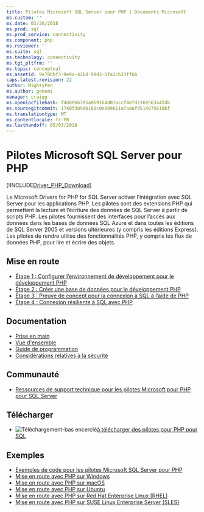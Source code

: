 ```yaml
---
title: Pilotes Microsoft SQL Server pour PHP | Documents Microsoft
ms.custom: ''
ms.date: 03/26/2018
ms.prod: sql
ms.prod_service: connectivity
ms.component: php
ms.reviewer: ''
ms.suite: sql
ms.technology: connectivity
ms.tgt_pltfrm: ''
ms.topic: conceptual
ms.assetid: 9e78bbf3-9e9a-426d-99d3-6fa2cb33ff6b
caps.latest.revision: 22
author: MightyPen
ms.author: genemi
manager: craigg
ms.openlocfilehash: f46806b705a069164d01accf4efd2169563442db
ms.sourcegitcommit: 1740f3090b168c0e809611a7aa6fd514075616bf
ms.translationtype: MT
ms.contentlocale: fr-FR
ms.lasthandoff: 05/03/2018
---
```

# <a name="microsoft-drivers-for-php-for-sql-server"></a>Pilotes Microsoft SQL Server pour PHP

[!INCLUDE[Driver_PHP_Download](../../includes/driver_php_download.md)]

Le Microsoft Drivers for PHP for SQL Server activer l’intégration avec SQL Server pour les applications PHP. Les pilotes sont des extensions PHP qui permettent la lecture et l’écriture des données de SQL Server à partir de scripts PHP. Les pilotes fournissent des interfaces pour l’accès aux données dans les bases de données SQL Azure et dans toutes les éditions de SQL Server 2005 et versions ultérieures (y compris les éditions Express). Les pilotes de rendre utilise des fonctionnalités PHP, y compris les flux de données PHP, pour lire et écrire des objets.  
  
## <a name="getting-started"></a>Mise en route  
* [Étape 1 : Configurer l’environnement de développement pour le développement PHP](step-1-configure-development-environment-for-php-development.md)  
* [Étape 2 : Créer une base de données pour le développement PHP](step-2-create-a-sql-database-for-php-development.md)  
* [Étape 3 : Preuve de concept pour la connexion à SQL à l’aide de PHP](step-3-proof-of-concept-connecting-to-sql-using-php.md)  
* [Étape 4 : Connexion résiliente à SQL avec PHP](step-4-connect-resiliently-to-sql-with-php.md)  
  
## <a name="documentation"></a>Documentation  
* [Prise en main](getting-started-with-the-php-sql-driver.md)
* [Vue d'ensemble](overview-of-the-php-sql-driver.md)
* [Guide de programmation](programming-guide-for-php-sql-driver.md) 
* [Considérations relatives à la sécurité](security-considerations-for-php-sql-driver.md)
  
## <a name="community"></a>Communauté  
* [Ressources de support technique pour les pilotes Microsoft pour PHP pour SQL Server](support-resources-for-the-php-sql-driver.md)
  
## <a name="download"></a>Télécharger  
* ![Téléchargement-bas encerclé](../../ssdt/media/download.png)[à télécharger des pilotes pour PHP pour SQL](download-drivers-php-sql-server.md)
  
## <a name="samples"></a>Exemples  
* [Exemples de code pour les pilotes Microsoft SQL Server pour PHP](code-samples-for-php-sql-driver.md)
* [Mise en route avec PHP sur Windows](https://www.microsoft.com/sql-server/developer-get-started/php/windows/)
* [Mise en route avec PHP sur macOS](https://www.microsoft.com/sql-server/developer-get-started/php/mac/)
* [Mise en route avec PHP sur Ubuntu](https://www.microsoft.com/sql-server/developer-get-started/php/ubuntu/)
* [Mise en route avec PHP sur Red Hat Enterprise Linux (RHEL)](https://www.microsoft.com/sql-server/developer-get-started/php/rhel/)
* [Mise en route avec PHP sur SUSE Linux Enterprise Server (SLES)](https://www.microsoft.com/sql-server/developer-get-started/php/sles/)
